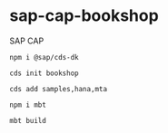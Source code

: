# sap-cap-bookshop
SAP CAP 


```
npm i @sap/cds-dk

cds init bookshop

cds add samples,hana,mta

npm i mbt

mbt build

```
